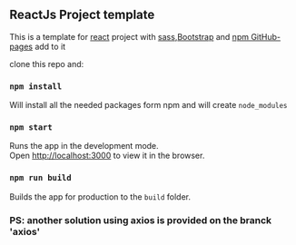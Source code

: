 ## ReactJs Project template 

This is a template for [react](https://reactjs.org/) project with  [sass](https://sass-lang.com/),[Bootstrap](https://getbootstrap.com/) and [npm GitHub-pages](https://www.npmjs.com/package/gh-pages) add to it

clone this repo and:

### `npm install`

Will install all the needed packages form npm and will create ```node_modules```


### `npm start`

Runs the app in the development mode.<br />
Open [http://localhost:3000](http://localhost:3000) to view it in the browser.



### `npm run build`

Builds the app for production to the `build` folder.<br />



### PS: another solution using axios is provided on the branck 'axios'

